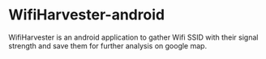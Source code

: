 # WifiHarvester-android
WifiHarvester is an android application to gather Wifi SSID with their signal strength and save them for further analysis on google map.
